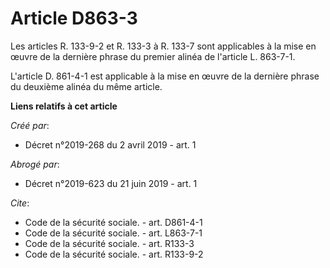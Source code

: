 # Article D863-3

Les articles R. 133-9-2 et R. 133-3 à R. 133-7 sont applicables à la mise en œuvre de la dernière phrase du premier alinéa de
l'article L. 863-7-1. 

L'article D. 861-4-1 est applicable à la mise en œuvre de la dernière phrase du deuxième alinéa du même article.

**Liens relatifs à cet article**

_Créé par_:

  - Décret n°2019-268 du 2 avril 2019 - art. 1

_Abrogé par_:

  - Décret n°2019-623 du 21 juin 2019 - art. 1

_Cite_:

  - Code de la sécurité sociale. - art. D861-4-1
  - Code de la sécurité sociale. - art. L863-7-1
  - Code de la sécurité sociale. - art. R133-3
  - Code de la sécurité sociale. - art. R133-9-2
